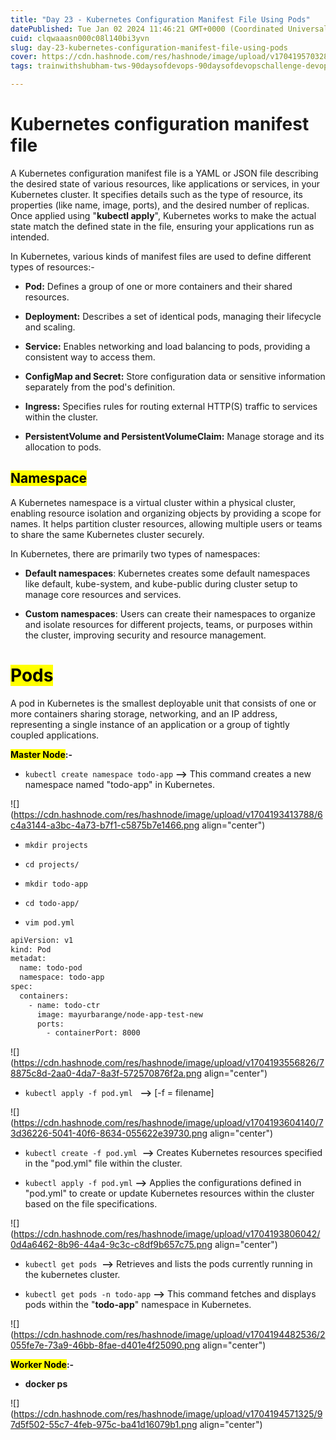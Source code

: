 ```yaml
---
title: "Day 23 - Kubernetes Configuration Manifest File Using Pods"
datePublished: Tue Jan 02 2024 11:46:21 GMT+0000 (Coordinated Universal Time)
cuid: clqwaaasn000c08l140bi3yvn
slug: day-23-kubernetes-configuration-manifest-file-using-pods
cover: https://cdn.hashnode.com/res/hashnode/image/upload/v1704195703283/26e5b554-496c-465f-a935-29170b660407.png
tags: trainwithshubham-tws-90daysofdevops-90daysofdevopschallenge-devops-devopscommunity-shubhamlondhe-automation-kubernetes-autoscaling-autohealing-microservices-kubernetescluster-kubelet-kubectl-orchestration-minikube-kubeadm-pod-kubernetesdeployment-kubernetespods-kubernetesservice

---
```


# **Kubernetes configuration manifest file**

A Kubernetes configuration manifest file is a YAML or JSON file describing the desired state of various resources, like applications or services, in your Kubernetes cluster. It specifies details such as the type of resource, its properties (like name, image, ports), and the desired number of replicas. Once applied using "**kubectl apply**", Kubernetes works to make the actual state match the defined state in the file, ensuring your applications run as intended.

In Kubernetes, various kinds of manifest files are used to define different types of resources:-

* **Pod:** Defines a group of one or more containers and their shared resources.
    
* **Deployment:** Describes a set of identical pods, managing their lifecycle and scaling.
    
* **Service:** Enables networking and load balancing to pods, providing a consistent way to access them.
    
* **ConfigMap and Secret:** Store configuration data or sensitive information separately from the pod's definition.
    
* **Ingress:** Specifies rules for routing external HTTP(S) traffic to services within the cluster.
    
* **PersistentVolume and PersistentVolumeClaim:** Manage storage and its allocation to pods.
    

## **<mark>Namespace</mark>**

A Kubernetes namespace is a virtual cluster within a physical cluster, enabling resource isolation and organizing objects by providing a scope for names. It helps partition cluster resources, allowing multiple users or teams to share the same Kubernetes cluster securely.

In Kubernetes, there are primarily two types of namespaces:

* **Default namespaces**: Kubernetes creates some default namespaces like default, kube-system, and kube-public during cluster setup to manage core resources and services.
    
* **Custom namespaces**: Users can create their namespaces to organize and isolate resources for different projects, teams, or purposes within the cluster, improving security and resource management.
    

# **<mark>Pods</mark>**

A pod in Kubernetes is the smallest deployable unit that consists of one or more containers sharing storage, networking, and an IP address, representing a single instance of an application or a group of tightly coupled applications.

**<mark>Master Node</mark>:-**

* `kubectl create namespace todo-app` **\--&gt;** This command creates a new namespace named "todo-app" in Kubernetes.
    

![](https://cdn.hashnode.com/res/hashnode/image/upload/v1704193413788/6c4a3144-a3bc-4a73-b7f1-c5875b7e1466.png align="center")

* `mkdir projects`
    
* `cd projects/`
    
* `mkdir todo-app`
    
* `cd todo-app/`
    
* `vim pod.yml`
    

```bash
apiVersion: v1
kind: Pod
metadat:
  name: todo-pod
  namespace: todo-app
spec:
  containers:
    - name: todo-ctr
      image: mayurbarange/node-app-test-new
      ports:
        - containerPort: 8000
```

![](https://cdn.hashnode.com/res/hashnode/image/upload/v1704193556826/78875c8d-2aa0-4da7-8a3f-572570876f2a.png align="center")

* `kubectl apply -f pod.yml`   **\--&gt;** \[-f = filename\]
    

![](https://cdn.hashnode.com/res/hashnode/image/upload/v1704193604140/73d36226-5041-40f6-8634-055622e39730.png align="center")

* `kubectl create -f pod.yml`  **\--&gt;** Creates Kubernetes resources specified in the "pod.yml" file within the cluster.
    
* `kubectl apply -f pod.yml` **\--&gt;** Applies the configurations defined in "pod.yml" to create or update Kubernetes resources within the cluster based on the file specifications.
    

![](https://cdn.hashnode.com/res/hashnode/image/upload/v1704193806042/0d4a6462-8b96-44a4-9c3c-c8df9b657c75.png align="center")

* `kubectl get pods`  **\--&gt;** Retrieves and lists the pods currently running in the kubernetes cluster.
    
* `kubectl get pods -n todo-app` **\--&gt;** This command fetches and displays pods within the "**todo-app**" namespace in Kubernetes.
    

![](https://cdn.hashnode.com/res/hashnode/image/upload/v1704194482536/2055fe7e-73a9-46bb-8fae-d401e4f25090.png align="center")

**<mark>Worker Node</mark>:-**

* **docker ps**
    

![](https://cdn.hashnode.com/res/hashnode/image/upload/v1704194571325/97d5f502-55c7-4feb-975c-ba41d16079b1.png align="center")